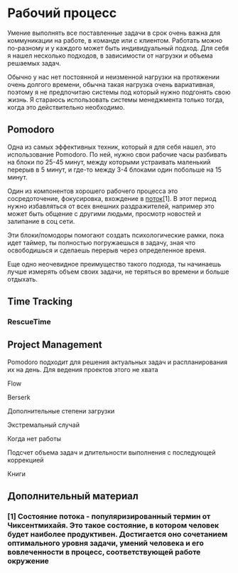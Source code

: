 # Рабочий процесс

Умение выполнять все поставленные задачи в срок очень важна для коммуникации на работе, в команде или с клиентом. Работать можно по-разному и у каждого может быть индивидуальный подход. Для себя я нашел несколько подходов, в зависимости от нагрузки и объема решаемых задач.

Обычно у нас нет постоянной и неизменной нагрузки на протяжении очень долгого времени, обычна такая нагрузка очень вариативная, поэтому я не предпочитаю системы под который нужно подгонять свою жизнь. Я стараюсь использовать системы менеджмента только тогда, когда это действительно необходимо.

## Pomodoro

Одна из самых эффективных техник, который я для себя нашел, это использование Pomodoro. По ней, нужно свои рабочие часы разбивать на блоки по 25-45 минут, между которыми устраивать маленький перерыв в 5 минут, и где-то между 3-4 блоками один побольше на 15 минут.

Один из компонентов хорошего рабочего процесса это сосредоточение, фокусировка, вхождение в [поток](https://ru.wikipedia.org/wiki/%D0%9F%D0%BE%D1%82%D0%BE%D0%BA_(%D0%BF%D1%81%D0%B8%D1%85%D0%BE%D0%BB%D0%BE%D0%B3%D0%B8%D1%8F))[1]. В этот период нужно избавляться от всех внешних раздражителей, например это может быть общение с другими людьми, просмотр новостей и залипание в соц сети.

Эти блоки/помодоры помогают создать психологические рамки, пока идет таймер, ты полностью погружаешься в задачу, зная что освободишься и сделаешь перерыв через определенное время.

Еще одно неочевидное преимущество такого подхода, ты начинаешь лучше измерять объем своих задачи, не теряться во времени и больше отдыхать.



## Time Tracking

### RescueTime



## Project Management

Pomodoro подходит для решения актуальных задач и распланирования их на день. Для ведения проектов этого не хвата

Flow

Berserk

Дополнительные степени загрузки

Экстремальный случай

Когда нет работы

Подсчет объема задач и длительности выполнения с последующей коррекцией

Книги

## Дополнительный материал

### [1] Состояние потока - популяризированный термин от Чиксентмихайя. Это такое состояние, в котором человек будет наиболее продуктивен. Достигается оно сочетанием оптимального уровня задачи, умений человека и его вовлеченности в процесс, соответствующей работе окружение
